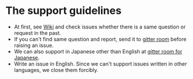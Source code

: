 # The support guidelines

- At first, see [Wiki](https://github.com/gitbucket/gitbucket/wiki) and check issues whether there is a same question or request in the past.
- If you can't find same question and report, send it to [gitter room](https://gitter.im/gitbucket/gitbucket) before raising an issue.
- We can also support in Japanese other than English at [gitter room for Japanese](https://gitter.im/gitbucket/gitbucket_ja).
- Write an issue in English. Since we can't support issues written in other languages, we close them forcibly.
